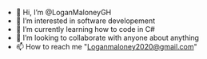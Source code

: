 - 👋 Hi, I’m @LoganMaloneyGH
- 👀 I’m interested in software developement 
- 🌱 I’m currently learning how to code in C#
- 💞️ I’m looking to collaborate with anyone about anything 
- 📫 How to reach me "Loganmaloney2020@gmail.com"
